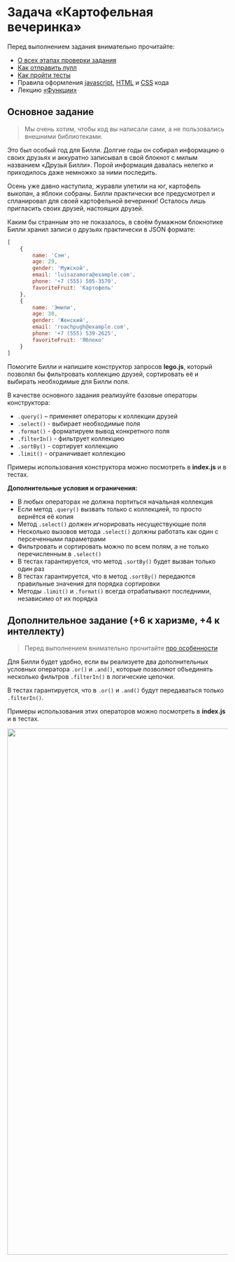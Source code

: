 # Задача «Картофельная вечеринка»

Перед выполнением задания внимательно прочитайте:

- [О всех этапах проверки задания](https://github.com/urfu-2016/guides/blob/master/workflow/overall.md)
- [Как отправить пулл](https://github.com/urfu-2016/guides/blob/master/workflow/pull.md)
- [Как пройти тесты](https://github.com/urfu-2016/guides/blob/master/workflow/test.md)
- Правила оформления [javascript](https://github.com/urfu-2016/guides/blob/master/codestyle/js.md), [HTML](https://github.com/urfu-2016/guides/blob/master/codestyle/html.md) и [CSS](https://github.com/urfu-2016/guides/blob/master/codestyle/css.md) кода
- Лекцию [«Функции»](https://urfu-2016.github.io/javascript-slides/04-functions/#/)

## Основное задание

> Мы очень хотим, чтобы код вы написали сами, а не пользовались внешними библиотеками.

Это был особый год для Билли. Долгие годы он собирал информацию о своих друзьях и аккуратно записывал в свой блокнот с милым названием «Друзья Билли». Порой информация давалась нелегко и приходилось даже немножко за ними последить.

Осень уже давно наступила, журавли улетили на юг, картофель выкопан, а яблоки собраны. Билли практически все предусмотрел и спланировал для своей картофельной вечеринки! Осталось лишь пригласить своих друзей, настоящих друзей.

Каким бы странным это не показалось, в своём бумажном блокнотике Билли хранил записи о друзьях практически в JSON формате:

```js
[
    {
        name: 'Сэм',
        age: 29,
        gender: 'Мужской',
        email: 'luisazamora@example.com',
        phone: '+7 (555) 505-3570',
        favoriteFruit: 'Картофель'
    },
    {
        name: 'Эмили',
        age: 30,
        gender: 'Женский',
        email: 'roachpugh@example.com',
        phone: '+7 (555) 539-2625',
        favoriteFruit: 'Яблоко'
    }
]
```

Помогите Билли и напишите конструктор запросов __lego.js__, который позволял бы фильтровать коллекцию друзей, сортировать её и выбирать необходимые для Билли поля.

В качестве основного задания реализуйте базовые операторы конструктора:  
- `.query()` – применяет операторы к коллекции друзей
- `.select()` - выбирает необходимые поля
- `.format()` - форматируем вывод конкретного поля
- `.filterIn()` - фильтрует коллекцию
- `.sortBy()` - сортирует коллекцию
- `.limit()` - ограничивает коллекцию

Примеры использования конструктора можно посмотреть в __index.js__ и в тестах.

**Дополнительные условия и ограничения:**

- В любых операторах не должна портиться начальная коллекция
- Если метод `.query()` вызвать только с коллекцией, то просто вернётся её копия
- Метод `.select()` должен игнорировать несуществующие поля
- Несколько вызовов метода `.select()` должны работать как один с персеченными параметрами
- Фильтровать и сортировать можно по всем полям, а не только перечисленным в `.select()`
- В тестах гарантируется, что метод `.sortBy()` будет вызван только один раз
- В тестах гарантируется, что в метод `.sortBy()` передаются правильные значения для порядка сортировки
- Методы `.limit()` и `.format()` всегда отрабатывают последними, независимо от их порядка

## Дополнительное задание (+6 к харизме, +4 к интеллекту)

> Перед выполнением внимательно прочитайте [про особенности](https://github.com/urfu-2016/guides/blob/master/workflow/extra.md)

Для Билли будет удобно, если вы реализуете два дополнительных условных оператора `.or()` и `.and()`, которые позволяют объединять несколько фильтров `.filterIn()` в логические цепочки.

В тестах гарантируется, что в `.or()` и `.and()` будут передаваться только `.filterIn()`.

Примеры использования этих операторов можно посмотреть в __index.js__ и в тестах.

<img width="1200" alt="" title="Не растраивайте Билли" src="https://cloud.githubusercontent.com/assets/4534405/19639267/32970a54-99f1-11e6-90b0-a4b1c3f6f74a.png">
